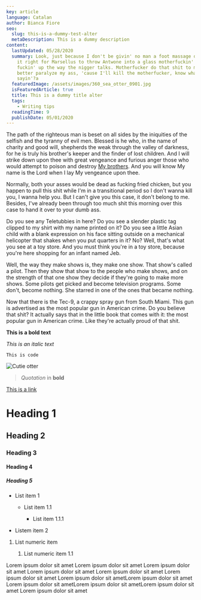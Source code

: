 ```yaml
---
key: article
language: Catalan
author: Bianca Fiore
seo:
  slug: this-is-a-dummy-test-alter
  metaDescription: This is a dummy description
content:
  lastUpdated: 05/28/2020
  summary: Look, just because I don't be givin' no man a foot massage don't make
    it right for Marsellus to throw Antwone into a glass motherfuckin' house,
    fuckin' up the way the nigger talks. Motherfucker do that shit to me, he
    better paralyze my ass, 'cause I'll kill the motherfucker, know what I'm
    sayin'?a
  featuredImage: /assets/images/360_sea_otter_0901.jpg
  isFeaturedArticle: true
  title: This is a dummy title alter
  tags:
    - Writing tips
  readingTime: 9
  publishDate: 05/01/2020
---
```

The path of the righteous man is beset on all sides by the iniquities of the selfish and the tyranny of evil men. Blessed is he who, in the name of charity and good will, shepherds the weak through the valley of darkness, for he is truly his brother's keeper and the finder of lost children. And I will strike down upon thee with great vengeance and furious anger those who would attempt to poison and destroy [My brothers](https://stackoverflow.com/). And you will know My name is the Lord when I lay My vengeance upon thee.

Normally, both your asses would be dead as fucking fried chicken, but you happen to pull this shit while I'm in a transitional period so I don't wanna kill you, I wanna help you. But I can't give you this case, it don't belong to me. Besides, I've already been through too much shit this morning over this case to hand it over to your dumb ass.

Do you see any Teletubbies in here? Do you see a slender plastic tag clipped to my shirt with my name printed on it? Do you see a little Asian child with a blank expression on his face sitting outside on a mechanical helicopter that shakes when you put quarters in it? No? Well, that's what you see at a toy store. And you must think you're in a toy store, because you're here shopping for an infant named Jeb.

Well, the way they make shows is, they make one show. That show's called a pilot. Then they show that show to the people who make shows, and on the strength of that one show they decide if they're going to make more shows. Some pilots get picked and become television programs. Some don't, become nothing. She starred in one of the ones that became nothing.

Now that there is the Tec-9, a crappy spray gun from South Miami. This gun is advertised as the most popular gun in American crime. Do you believe that shit? It actually says that in the little book that comes with it: the most popular gun in American crime. Like they're actually proud of that shit. 

**This is a bold text**

*This is an italic text*

`This is code`

![Cutie otter](/assets/images/vanaqua_soaw_eventpage-support-03-664x664.jpg "Cutie otter")

> *Quotation* in **bold** 

[This is a link](google.com)

# Heading 1

## Heading 2

### Heading 3

#### Heading 4

##### Heading 5

* List item 1

  * List item 1.1

    * List item 1.1.1
* Listem item 2

1. List numeric item

   1. List numeric item 1.1

Lorem ipsum dolor sit amet Lorem ipsum dolor sit amet Lorem ipsum dolor sit amet Lorem ipsum dolor sit amet Lorem ipsum dolor sit amet Lorem ipsum dolor sit amet Lorem ipsum dolor sit ametLorem ipsum dolor sit amet  Lorem ipsum dolor sit ametLorem ipsum dolor sit ametLorem ipsum dolor sit amet Lorem ipsum dolor sit amet